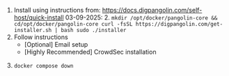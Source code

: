 1. Install using instructions from: https://docs.digpangolin.com/self-host/quick-install 03-09-2025:
    2. ```
       mkdir /opt/docker/pangolin-core && cd/opt/docker/pangolin-core
       curl -fsSL https://digpangolin.com/get-installer.sh | bash
       sudo ./installer
       ```
  3. Follow instructions
     - [Optional] Email setup
     - [Highly Recommended] CrowdSec installation
  4. ```
     docker compose down
     ```
